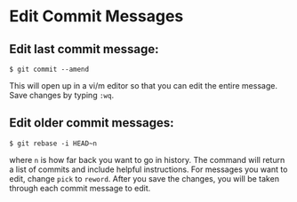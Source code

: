 # Edit Commit Messages

## Edit last commit message:
```
$ git commit --amend
```
This will open up in a vi/m editor so that you can edit the entire message. Save changes by typing `:wq`.


## Edit older commit messages:
```
$ git rebase -i HEAD~n
```

where `n` is how far back you want to go in history. The command will return a list of commits and include helpful instructions. For messages you want to edit, change `pick` to `reword`. After you save the changes, you will be taken through each commit message to edit.
